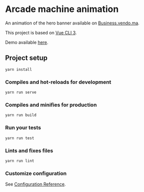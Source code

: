 # Arcade machine animation

An animation of the hero banner available on [Business.vendo.ma](https://business.vendo.ma/sponsored).

This project is based on [Vue CLI 3](https://cli.vuejs.org/).

Demo available [here](https://arcade-machine-animation.netlify.com/).

## Project setup
```
yarn install
```

### Compiles and hot-reloads for development
```
yarn run serve
```

### Compiles and minifies for production
```
yarn run build
```

### Run your tests
```
yarn run test
```

### Lints and fixes files
```
yarn run lint
```

### Customize configuration
See [Configuration Reference](https://cli.vuejs.org/config/).
